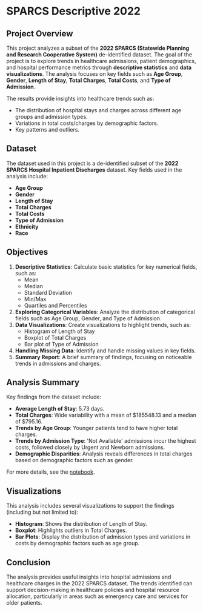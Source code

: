 # SPARCS Descriptive 2022

## Project Overview
This project analyzes a subset of the **2022 SPARCS (Statewide Planning and Research Cooperative System)** de-identified dataset. The goal of the project is to explore trends in healthcare admissions, patient demographics, and hospital performance metrics through **descriptive statistics** and **data visualizations**. The analysis focuses on key fields such as **Age Group**, **Gender**, **Length of Stay**, **Total Charges**, **Total Costs**, and **Type of Admission**.

The results provide insights into healthcare trends such as:
- The distribution of hospital stays and charges across different age groups and admission types.
- Variations in total costs/charges by demographic factors.
- Key patterns and outliers.

## Dataset
The dataset used in this project is a de-identified subset of the **2022 SPARCS Hospital Inpatient Discharges** dataset. Key fields used in the analysis include:
- **Age Group**
- **Gender**
- **Length of Stay**
- **Total Charges**
- **Total Costs**
- **Type of Admission**
- **Ethnicity**
- **Race**

## Objectives
1. **Descriptive Statistics**: Calculate basic statistics for key numerical fields, such as:
   - Mean
   - Median
   - Standard Deviation
   - Min/Max
   - Quartiles and Percentiles
2. **Exploring Categorical Variables**: Analyze the distribution of categorical fields such as Age Group, Gender, and Type of Admission.
3. **Data Visualizations**: Create visualizations to highlight trends, such as:
   - Histogram of Length of Stay
   - Boxplot of Total Charges
   - Bar plot of Type of Admission
4. **Handling Missing Data**: Identify and handle missing values in key fields.
5. **Summary Report**: A brief summary of findings, focusing on noticeable trends in admissions and charges.

## Analysis Summary
Key findings from the dataset include:
- **Average Length of Stay**: 5.73 days.
- **Total Charges**: Wide variability with a mean of $185548.13 and a median of $795.16.
- **Trends by Age Group**: Younger patients tend to have higher total charges.
- **Trends by Admission Type**: 'Not Available' admissions incur the highest costs, followed closely by Urgent and Newborn admissions.
- **Demographic Disparities**: Analysis reveals differences in total charges based on demographic factors such as gender.

For more details, see the [notebook](SPARCS_Descriptive_2022.ipynb).

## Visualizations
This analysis includes several visualizations to support the findings (including but not limited to):
- **Histogram**: Shows the distribution of Length of Stay.
- **Boxplot**: Highlights outliers in Total Charges.
- **Bar Plots**: Display the distribution of admission types and variations in costs by demographic factors such as age group.

## Conclusion
The analysis provides useful insights into hospital admissions and healthcare charges in the 2022 SPARCS dataset. The trends identified can support decision-making in healthcare policies and hospital resource allocation, particularly in areas such as emergency care and services for older patients.
